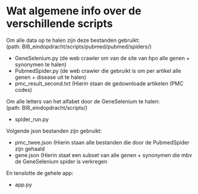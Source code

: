 
# Wat algemene info over de verschillende scripts 

Om alle data op te halen zijn deze bestanden gebruikt:   
(path: BI8_eindopdracht/scripts/pubmed/pubmed/spiders/)
  - GeneSelenium.py (de web crawler om van de site van hpo alle genen + synonymen te halen)
  - PubmedSpider.py (de web crawler die gebruikt is om per artikel alle genen + disease uit te halen)
  - pmc_result_second.txt (Hierin staan de gedownloade artikelen (PMC codes) 
  
Om alle letters van het alfabet door de GeneSelenium te halen:  
(path: BI8_eindopdracht/scripts/)
  - spider_run.py

Volgende json bestanden zijn gebruikt:
  - pmc_twee.json (Hierin staan alle bestanden die door de PubmedSpider zijn gehaald 
  - gene.json (Hierin staat een subset van alle genen + synonymen die mbv de GeneSelenium spider is verkregen
  
En tenslotte de gehele app: 
  - app.py
